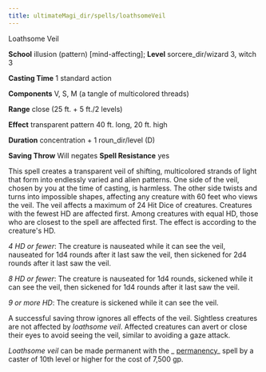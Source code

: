 ```yaml
---
title: ultimateMagi_dir/spells/loathsomeVeil
---
```

Loathsome Veil

**School** illusion (pattern) [mind-affecting]; **Level** sorcere_dir/wizard 3, witch 3

**Casting Time** 1 standard action

**Components** V, S, M (a tangle of multicolored threads)

**Range** close (25 ft. + 5 ft./2 levels)

**Effect** transparent pattern 40 ft. long, 20 ft. high

**Duration** concentration + 1 roun_dir/level (D)

**Saving Throw** Will negates **Spell Resistance** yes

This spell creates a transparent veil of shifting, multicolored strands of light that form into endlessly varied and alien patterns. One side of the veil, chosen by you at the time of casting, is harmless. The other side twists and turns into impossible shapes, affecting any creature with 60 feet who views the veil. The veil affects a maximum of 24 Hit Dice of creatures. Creatures with the fewest HD are affected first. Among creatures with equal HD, those who are closest to the spell are affected first. The effect is according to the creature's HD.

_4 HD or fewer_: The creature is nauseated while it can see the veil, nauseated for 1d4 rounds after it last saw the veil, then sickened for 2d4 rounds after it last saw the veil.

_8 HD or fewer_: The creature is nauseated for 1d4 rounds, sickened while it can see the veil, then sickened for 1d4 rounds after it last saw the veil.

_9 or more HD_: The creature is sickened while it can see the veil.

A successful saving throw ignores all effects of the veil. Sightless creatures are not affected by _loathsome veil_. Affected creatures can avert or close their eyes to avoid seeing the veil, similar to avoiding a gaze attack.

_Loathsome veil_ can be made permanent with the _ [permanency](spells/permanency#_permanency)_ spell by a caster of 10th level or higher for the cost of 7,500 gp.

